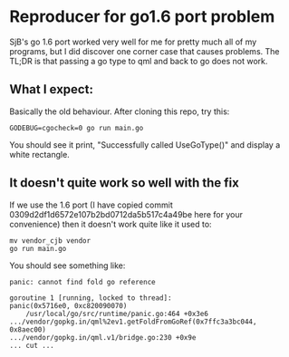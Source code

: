 # Reproducer for go1.6 port problem

SjB's go 1.6 port worked very well for me for pretty much all of my programs, but
I did discover one corner case that causes problems. The TL;DR is that passing a
go type to qml and back to go does not work.

## What I expect:

Basically the old behaviour. After cloning this repo, try this:

```
GODEBUG=cgocheck=0 go run main.go
```

You should see it print, "Successfully called UseGoType()" and display a white rectangle.

## It doesn't quite work so well with the fix

If we use the 1.6 port (I have copied commit 0309d2df1d6572e107b2bd0712da5b517c4a49be here
for your convenience) then it doesn't work quite like it used to:

```
mv vendor_cjb vendor
go run main.go
```

You should see something like:

```
panic: cannot find fold go reference

goroutine 1 [running, locked to thread]:
panic(0x5716e0, 0xc820090070)
	/usr/local/go/src/runtime/panic.go:464 +0x3e6
.../vendor/gopkg.in/qml%2ev1.getFoldFromGoRef(0x7ffc3a3bc044, 0x8aec00)
.../vendor/gopkg.in/qml.v1/bridge.go:230 +0x9e
... cut ...
```
